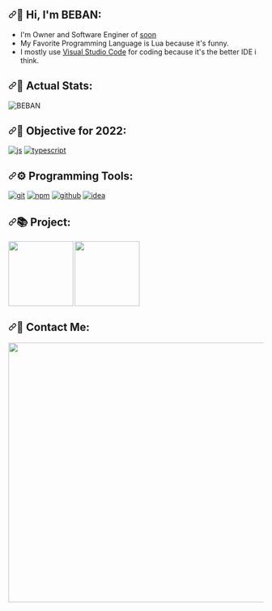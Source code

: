 
<h2><a id="user-content--programming-languages" class="anchor" aria-hidden="true" href="#-programming-languages"><svg class="octicon octicon-link" viewBox="0 0 16 16" version="1.1" width="16" height="16" aria-hidden="true"><path fill-rule="evenodd" d="M7.775 3.275a.75.75 0 001.06 1.06l1.25-1.25a2 2 0 112.83 2.83l-2.5 2.5a2 2 0 01-2.83 0 .75.75 0 00-1.06 1.06 3.5 3.5 0 004.95 0l2.5-2.5a3.5 3.5 0 00-4.95-4.95l-1.25 1.25zm-4.69 9.64a2 2 0 010-2.83l2.5-2.5a2 2 0 012.83 0 .75.75 0 001.06-1.06 3.5 3.5 0 00-4.95 0l-2.5 2.5a3.5 3.5 0 004.95 4.95l1.25-1.25a.75.75 0 00-1.06-1.06l-1.25 1.25a2 2 0 01-2.83 0z"></path></svg></a><g-emoji class="g-emoji" alias="earth_africa" fallback-src="https://github.githubassets.com/images/icons/emoji/unicode/1f30d.png">🤗</g-emoji> Hi, I'm BEBAN:</h2>

- I'm Owner and Software Enginer of [soon](https://discord.gg/)
- My Favorite Programming Language is Lua because it's funny.
- I mostly use [Visual Studio Code](https://code.visualstudio.com/) for coding because it's the better IDE i think.

<h2><a id="user-content--programming-languages" class="anchor" aria-hidden="true" href="#-programming-languages"><svg class="octicon octicon-link" viewBox="0 0 16 16" version="1.1" width="16" height="16" aria-hidden="true"><path fill-rule="evenodd" d="M7.775 3.275a.75.75 0 001.06 1.06l1.25-1.25a2 2 0 112.83 2.83l-2.5 2.5a2 2 0 01-2.83 0 .75.75 0 00-1.06 1.06 3.5 3.5 0 004.95 0l2.5-2.5a3.5 3.5 0 00-4.95-4.95l-1.25 1.25zm-4.69 9.64a2 2 0 010-2.83l2.5-2.5a2 2 0 012.83 0 .75.75 0 001.06-1.06 3.5 3.5 0 00-4.95 0l-2.5 2.5a3.5 3.5 0 004.95 4.95l1.25-1.25a.75.75 0 00-1.06-1.06l-1.25 1.25a2 2 0 01-2.83 0z"></path></svg></a><g-emoji class="g-emoji" alias="earth_africa" fallback-src="https://github.githubassets.com/images/icons/emoji/unicode/1f30d.png">🤠</g-emoji> Actual Stats:</h2>

![BEBAN](https://github-readme-stats.vercel.app/api?username=Beban-10&theme=dracula&show_icons=true)


<h2><a id="user-content--programming-languages" class="anchor" aria-hidden="true" href="#-programming-languages"><svg class="octicon octicon-link" viewBox="0 0 16 16" version="1.1" width="16" height="16" aria-hidden="true"><path fill-rule="evenodd" d="M7.775 3.275a.75.75 0 001.06 1.06l1.25-1.25a2 2 0 112.83 2.83l-2.5 2.5a2 2 0 01-2.83 0 .75.75 0 00-1.06 1.06 3.5 3.5 0 004.95 0l2.5-2.5a3.5 3.5 0 00-4.95-4.95l-1.25 1.25zm-4.69 9.64a2 2 0 010-2.83l2.5-2.5a2 2 0 012.83 0 .75.75 0 001.06-1.06 3.5 3.5 0 00-4.95 0l-2.5 2.5a3.5 3.5 0 004.95 4.95l1.25-1.25a.75.75 0 00-1.06-1.06l-1.25 1.25a2 2 0 01-2.83 0z"></path></svg></a><g-emoji class="g-emoji" alias="earth_africa" fallback-src="https://github.githubassets.com/images/icons/emoji/unicode/1f30d.png">🚀</g-emoji> Objective for 2022:</h2>

  <a href="https://developer.mozilla.org/docs/Web/JavaScript" rel="nofollow"><img alt="js" src="https://camo.githubusercontent.com/59fd20e91d129aad1b7eff6151c308e7acc055897572e9bfe853858a7f72d169/68747470733a2f2f696d672e736869656c64732e696f2f62616467652f2d4a6176615363726970742d4646454530303f7374796c653d666c61742d737175617265266c6f676f3d6a617661736372697074266c6f676f436f6c6f723d626c61636b" data-canonical-src="https://img.shields.io/badge/-JavaScript-FFEE00?style=flat-square&amp;logo=javascript&amp;logoColor=black" style="max-width: 100%;"></a>
  <a href="https://www.typescriptlang.org" rel="nofollow"><img alt="typescript" src="https://camo.githubusercontent.com/7d5ce483578512701c1b416264833c42699e9c6d13e50b408c94da7c660513fb/68747470733a2f2f696d672e736869656c64732e696f2f62616467652f2d547970655363726970742d3030376163633f7374796c653d666c61742d737175617265266c6f676f3d74797065736372697074266c6f676f436f6c6f723d7768697465" data-canonical-src="https://img.shields.io/badge/-TypeScript-007acc?style=flat-square&amp;logo=typescript&amp;logoColor=white" style="max-width: 100%;"></a>

<h2><a id="user-content--programming-languages" class="anchor" aria-hidden="true" href="#-programming-languages"><svg class="octicon octicon-link" viewBox="0 0 16 16" version="1.1" width="16" height="16" aria-hidden="true"><path fill-rule="evenodd" d="M7.775 3.275a.75.75 0 001.06 1.06l1.25-1.25a2 2 0 112.83 2.83l-2.5 2.5a2 2 0 01-2.83 0 .75.75 0 00-1.06 1.06 3.5 3.5 0 004.95 0l2.5-2.5a3.5 3.5 0 00-4.95-4.95l-1.25 1.25zm-4.69 9.64a2 2 0 010-2.83l2.5-2.5a2 2 0 012.83 0 .75.75 0 001.06-1.06 3.5 3.5 0 00-4.95 0l-2.5 2.5a3.5 3.5 0 004.95 4.95l1.25-1.25a.75.75 0 00-1.06-1.06l-1.25 1.25a2 2 0 01-2.83 0z"></path></svg></a><g-emoji class="g-emoji" alias="earth_africa" fallback-src="https://github.githubassets.com/images/icons/emoji/unicode/1f30d.png">⚙️</g-emoji> Programming Tools:</h2>

  <a href="https://git-scm.com" rel="nofollow"><img alt="git" src="https://camo.githubusercontent.com/fed8ae22ad830dbbbe50affe5e69635eee41d956aa9832ff4944629ec9f32ab3/68747470733a2f2f696d672e736869656c64732e696f2f62616467652f2d4769742d4539344533313f7374796c653d666c61742d737175617265266c6f676f3d676974266c6f676f436f6c6f723d7768697465" data-canonical-src="https://img.shields.io/badge/-Git-E94E31?style=flat-square&amp;logo=git&amp;logoColor=white" style="max-width: 100%;"></a>
  <a href="https://www.npmjs.com" rel="nofollow"><img alt="npm" src="https://camo.githubusercontent.com/17822ece4263c6867d515238629abc069cac71811493bac86003e6c1ca36b43b/68747470733a2f2f696d672e736869656c64732e696f2f62616467652f2d4e504d2d4646463f7374796c653d666c61742d737175617265266c6f676f3d6e706d266c6f676f436f6c6f723d7768697465" data-canonical-src="https://img.shields.io/badge/-NPM-FFF?style=flat-square&amp;logo=npm&amp;logoColor=white" style="max-width: 100%;"></a>
  <a href="https://github.com"><img alt="github" src="https://camo.githubusercontent.com/87bd6879810cc6a8bd4725b0db640dd52f9c131725f501cd011b021d8edb6783/68747470733a2f2f696d672e736869656c64732e696f2f62616467652f2d4769744875622d3136313631363f7374796c653d666c61742d737175617265266c6f676f3d676974687562266c6f676f436f6c6f723d7768697465" data-canonical-src="https://img.shields.io/badge/-GitHub-161616?style=flat-square&amp;logo=github&amp;logoColor=white" style="max-width: 100%;"></a>
  <a href="https://www.jetbrains.com/fr-fr/idea/download/" rel="nofollow"><img alt="idea" src="https://img.shields.io/badge/-IntelliJ%20IDEA-161616?style=flat-square&amp;logo=IntelliJ%20IDEA&amp;logoColor=white" data-canonical-src="https://static.javatpoint.com/intellij-idea/images/intellij-idea-tutorial.png" style="max-width: 100%;"></a>
​
<h2><a id="user-content--programming-languages" class="anchor" aria-hidden="true" href="#-programming-languages"><svg class="octicon octicon-link" viewBox="0 0 16 16" version="1.1" width="16" height="16" aria-hidden="true"><path fill-rule="evenodd" d="M7.775 3.275a.75.75 0 001.06 1.06l1.25-1.25a2 2 0 112.83 2.83l-2.5 2.5a2 2 0 01-2.83 0 .75.75 0 00-1.06 1.06 3.5 3.5 0 004.95 0l2.5-2.5a3.5 3.5 0 00-4.95-4.95l-1.25 1.25zm-4.69 9.64a2 2 0 010-2.83l2.5-2.5a2 2 0 012.83 0 .75.75 0 001.06-1.06 3.5 3.5 0 00-4.95 0l-2.5 2.5a3.5 3.5 0 004.95 4.95l1.25-1.25a.75.75 0 00-1.06-1.06l-1.25 1.25a2 2 0 01-2.83 0z"></path></svg></a><g-emoji class="g-emoji" alias="earth_africa" fallback-src="https://github.githubassets.com/images/icons/emoji/unicode/1f30d.png">📚</g-emoji> Project:</h2>

<img align="left" alt="" href="https://discord.gg/X5HmUv3xfW" width="128px" src="https://cdn.discordapp.com/icons/822549362307366932/2b89f448c2215d30e30c767cfcad7ad0.png" />
<img align="middle" alt="" href="https://discord.gg/83cHy2jsHk" width="128px" src="https://cdn.discordapp.com/icons/883791745366773830/eb7320631a7024ebe4989f2103c12d54.png" />

<h2><a id="user-content--programming-languages" class="anchor" aria-hidden="true" href="#-programming-languages"><svg class="octicon octicon-link" viewBox="0 0 16 16" version="1.1" width="16" height="16" aria-hidden="true"><path fill-rule="evenodd" d="M7.775 3.275a.75.75 0 001.06 1.06l1.25-1.25a2 2 0 112.83 2.83l-2.5 2.5a2 2 0 01-2.83 0 .75.75 0 00-1.06 1.06 3.5 3.5 0 004.95 0l2.5-2.5a3.5 3.5 0 00-4.95-4.95l-1.25 1.25zm-4.69 9.64a2 2 0 010-2.83l2.5-2.5a2 2 0 012.83 0 .75.75 0 001.06-1.06 3.5 3.5 0 00-4.95 0l-2.5 2.5a3.5 3.5 0 004.95 4.95l1.25-1.25a.75.75 0 00-1.06-1.06l-1.25 1.25a2 2 0 01-2.83 0z"></path></svg></a><g-emoji class="g-emoji" alias="earth_africa" fallback-src="https://github.githubassets.com/images/icons/emoji/unicode/1f30d.png">🦓</g-emoji> Contact Me:</h2>
<img align="middle" alt="" href="https://discord." width="512px" src="https://discord.c99.nl/widget/theme-5/825510156812025856.png" />



